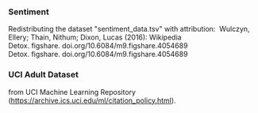 ### Sentiment

Redistributing the dataset "sentiment_data.tsv" with attribution: 
    Wulczyn, Ellery; Thain, Nithum; Dixon, Lucas (2016): Wikipedia Detox. figshare. doi.org/10.6084/m9.figshare.4054689
    Detox. figshare. doi.org/10.6084/m9.figshare.4054689
        
### UCI Adult Dataset 

from UCI Machine Learning Repository (https://archive.ics.uci.edu/ml/citation_policy.html). 